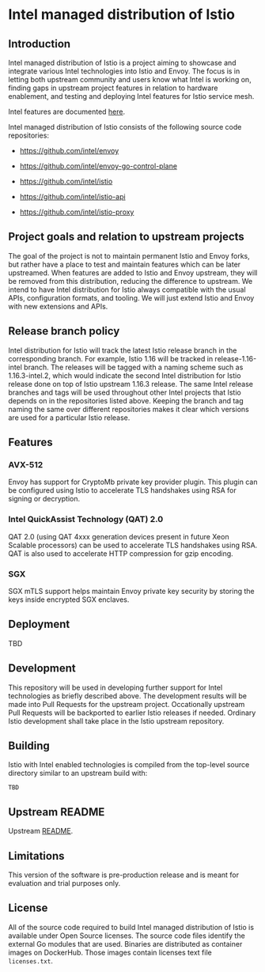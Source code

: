 # Intel managed distribution of Istio

## Introduction

Intel managed distribution of Istio is a project aiming to showcase and
integrate various Intel technologies into Istio and Envoy. The focus is
in letting both upstream community and users know what Intel is working
on, finding gaps in upstream project features in relation to hardware
enablement, and testing and deploying Intel features for Istio service
mesh.

Intel features are documented [here](https://intel.github.io/istio).

Intel managed distribution of Istio consists of the following source
code repositories:

* https://github.com/intel/envoy

* https://github.com/intel/envoy-go-control-plane

* https://github.com/intel/istio

* https://github.com/intel/istio-api

* https://github.com/intel/istio-proxy

## Project goals and relation to upstream projects

The goal of the project is not to maintain permanent Istio and Envoy
forks, but rather have a place to test and maintain features which can
be later upstreamed. When features are added to Istio and Envoy
upstream, they will be removed from this distribution, reducing the
difference to upstream. We intend to have Intel distribution for Istio
always compatible with the usual APIs, configuration formats, and
tooling. We will just extend Istio and Envoy with new extensions and
APIs.

## Release branch policy

Intel distribution for Istio will track the latest Istio release branch
in the corresponding branch. For example, Istio 1.16 will be tracked in
release-1.16-intel branch. The releases will be tagged with a naming
scheme such as 1.16.3-intel.2, which would indicate the second
Intel distribution for Istio release done on top of Istio upstream
1.16.3 release. The same Intel release branches and tags will be used
throughout other Intel projects that Istio depends on in the
repositories listed above. Keeping the branch and tag naming the same
over different repositories makes it clear which versions are used for
a particular Istio release.

## Features

### AVX-512

Envoy has support for CryptoMb private key provider plugin. This plugin
can be configured using Istio to accelerate TLS handshakes using RSA
for signing or decryption.

### Intel QuickAssist Technology (QAT) 2.0

QAT 2.0 (using QAT 4xxx generation devices present in future Xeon
Scalable processors) can be used to accelerate TLS handshakes using
RSA. QAT is also used to accelerate HTTP compression for gzip
encoding.

### SGX

SGX mTLS support helps maintain Envoy private key security by storing
the keys inside encrypted SGX enclaves.

## Deployment

TBD

## Development

This repository will be used in developing further support for
Intel technologies as briefly described above. The development
results will be made into Pull Requests for the upstream project.
Occationally upstream Pull Requests will be backported to earlier Istio
releases if needed. Ordinary Istio development shall take place in the
Istio upstream repository.

## Building

Istio with Intel enabled technologies is compiled from the top-level
source directory similar to an upstream build with:
```
TBD
```

## Upstream README

Upstream [README](/README.md).

## Limitations

This version of the software is pre-production release and is meant for
evaluation and trial purposes only.

## License

All of the source code required to build Intel managed distribution of Istio is available under Open Source licenses. The source code files identify the external Go modules that are used. Binaries are distributed as container images on DockerHub. Those images contain licenses text file `licenses.txt`. 